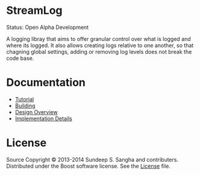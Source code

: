 StreamLog
==========================================================================
Status: Open Alpha Development

A logging libray that aims to offer granular control over what is logged
and where its logged. It also allows creating logs relative to one
another, so that chagning global settings, adding or removing log levels
does not break the code base.

Documentation
==========================================================================
+ [Tutorial](./doc/tutorial.md)
+ [Building](./build/build.md)
+ [Design Overview](./doc/proposal.md)
+ [Implementation Details](./doc/implementation.md)

License
==========================================================================
Source Copyright © 2013-2014 Sundeep S. Sangha and contributers.
Distributed under the Boost software license. See the
[License](./License_1_0.txt) file.
